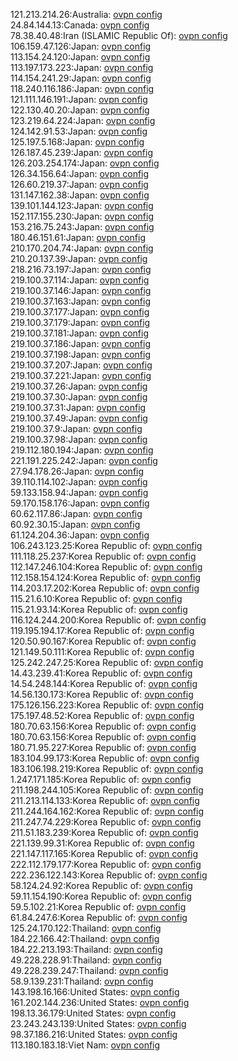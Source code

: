 121.213.214.26:Australia: [ovpn config](vpn/121_213_214_26.ovpn)  
24.84.144.13:Canada: [ovpn config](vpn/24_84_144_13.ovpn)  
78.38.40.48:Iran (ISLAMIC Republic Of): [ovpn config](vpn/78_38_40_48.ovpn)  
106.159.47.126:Japan: [ovpn config](vpn/106_159_47_126.ovpn)  
113.154.24.120:Japan: [ovpn config](vpn/113_154_24_120.ovpn)  
113.197.173.223:Japan: [ovpn config](vpn/113_197_173_223.ovpn)  
114.154.241.29:Japan: [ovpn config](vpn/114_154_241_29.ovpn)  
118.240.116.186:Japan: [ovpn config](vpn/118_240_116_186.ovpn)  
121.111.146.191:Japan: [ovpn config](vpn/121_111_146_191.ovpn)  
122.130.40.20:Japan: [ovpn config](vpn/122_130_40_20.ovpn)  
123.219.64.224:Japan: [ovpn config](vpn/123_219_64_224.ovpn)  
124.142.91.53:Japan: [ovpn config](vpn/124_142_91_53.ovpn)  
125.197.5.168:Japan: [ovpn config](vpn/125_197_5_168.ovpn)  
126.187.45.239:Japan: [ovpn config](vpn/126_187_45_239.ovpn)  
126.203.254.174:Japan: [ovpn config](vpn/126_203_254_174.ovpn)  
126.34.156.64:Japan: [ovpn config](vpn/126_34_156_64.ovpn)  
126.60.219.37:Japan: [ovpn config](vpn/126_60_219_37.ovpn)  
131.147.162.38:Japan: [ovpn config](vpn/131_147_162_38.ovpn)  
139.101.144.123:Japan: [ovpn config](vpn/139_101_144_123.ovpn)  
152.117.155.230:Japan: [ovpn config](vpn/152_117_155_230.ovpn)  
153.216.75.243:Japan: [ovpn config](vpn/153_216_75_243.ovpn)  
180.46.151.61:Japan: [ovpn config](vpn/180_46_151_61.ovpn)  
210.170.204.74:Japan: [ovpn config](vpn/210_170_204_74.ovpn)  
210.20.137.39:Japan: [ovpn config](vpn/210_20_137_39.ovpn)  
218.216.73.197:Japan: [ovpn config](vpn/218_216_73_197.ovpn)  
219.100.37.114:Japan: [ovpn config](vpn/219_100_37_114.ovpn)  
219.100.37.146:Japan: [ovpn config](vpn/219_100_37_146.ovpn)  
219.100.37.163:Japan: [ovpn config](vpn/219_100_37_163.ovpn)  
219.100.37.177:Japan: [ovpn config](vpn/219_100_37_177.ovpn)  
219.100.37.179:Japan: [ovpn config](vpn/219_100_37_179.ovpn)  
219.100.37.181:Japan: [ovpn config](vpn/219_100_37_181.ovpn)  
219.100.37.186:Japan: [ovpn config](vpn/219_100_37_186.ovpn)  
219.100.37.198:Japan: [ovpn config](vpn/219_100_37_198.ovpn)  
219.100.37.207:Japan: [ovpn config](vpn/219_100_37_207.ovpn)  
219.100.37.221:Japan: [ovpn config](vpn/219_100_37_221.ovpn)  
219.100.37.26:Japan: [ovpn config](vpn/219_100_37_26.ovpn)  
219.100.37.30:Japan: [ovpn config](vpn/219_100_37_30.ovpn)  
219.100.37.31:Japan: [ovpn config](vpn/219_100_37_31.ovpn)  
219.100.37.49:Japan: [ovpn config](vpn/219_100_37_49.ovpn)  
219.100.37.9:Japan: [ovpn config](vpn/219_100_37_9.ovpn)  
219.100.37.98:Japan: [ovpn config](vpn/219_100_37_98.ovpn)  
219.112.180.194:Japan: [ovpn config](vpn/219_112_180_194.ovpn)  
221.191.225.242:Japan: [ovpn config](vpn/221_191_225_242.ovpn)  
27.94.178.26:Japan: [ovpn config](vpn/27_94_178_26.ovpn)  
39.110.114.102:Japan: [ovpn config](vpn/39_110_114_102.ovpn)  
59.133.158.94:Japan: [ovpn config](vpn/59_133_158_94.ovpn)  
59.170.158.176:Japan: [ovpn config](vpn/59_170_158_176.ovpn)  
60.62.117.86:Japan: [ovpn config](vpn/60_62_117_86.ovpn)  
60.92.30.15:Japan: [ovpn config](vpn/60_92_30_15.ovpn)  
61.124.204.36:Japan: [ovpn config](vpn/61_124_204_36.ovpn)  
106.243.123.25:Korea Republic of: [ovpn config](vpn/106_243_123_25.ovpn)  
111.118.25.237:Korea Republic of: [ovpn config](vpn/111_118_25_237.ovpn)  
112.147.246.104:Korea Republic of: [ovpn config](vpn/112_147_246_104.ovpn)  
112.158.154.124:Korea Republic of: [ovpn config](vpn/112_158_154_124.ovpn)  
114.203.17.202:Korea Republic of: [ovpn config](vpn/114_203_17_202.ovpn)  
115.21.6.10:Korea Republic of: [ovpn config](vpn/115_21_6_10.ovpn)  
115.21.93.14:Korea Republic of: [ovpn config](vpn/115_21_93_14.ovpn)  
116.124.244.200:Korea Republic of: [ovpn config](vpn/116_124_244_200.ovpn)  
119.195.194.17:Korea Republic of: [ovpn config](vpn/119_195_194_17.ovpn)  
120.50.90.167:Korea Republic of: [ovpn config](vpn/120_50_90_167.ovpn)  
121.149.50.111:Korea Republic of: [ovpn config](vpn/121_149_50_111.ovpn)  
125.242.247.25:Korea Republic of: [ovpn config](vpn/125_242_247_25.ovpn)  
14.43.239.41:Korea Republic of: [ovpn config](vpn/14_43_239_41.ovpn)  
14.54.248.144:Korea Republic of: [ovpn config](vpn/14_54_248_144.ovpn)  
14.56.130.173:Korea Republic of: [ovpn config](vpn/14_56_130_173.ovpn)  
175.126.156.223:Korea Republic of: [ovpn config](vpn/175_126_156_223.ovpn)  
175.197.48.52:Korea Republic of: [ovpn config](vpn/175_197_48_52.ovpn)  
180.70.63.156:Korea Republic of: [ovpn config](vpn/180_70_63_156.ovpn)  
180.70.63.156:Korea Republic of: [ovpn config](vpn/180_70_63_156.ovpn)  
180.71.95.227:Korea Republic of: [ovpn config](vpn/180_71_95_227.ovpn)  
183.104.99.173:Korea Republic of: [ovpn config](vpn/183_104_99_173.ovpn)  
183.106.198.219:Korea Republic of: [ovpn config](vpn/183_106_198_219.ovpn)  
1.247.171.185:Korea Republic of: [ovpn config](vpn/1_247_171_185.ovpn)  
211.198.244.105:Korea Republic of: [ovpn config](vpn/211_198_244_105.ovpn)  
211.213.114.133:Korea Republic of: [ovpn config](vpn/211_213_114_133.ovpn)  
211.244.164.162:Korea Republic of: [ovpn config](vpn/211_244_164_162.ovpn)  
211.247.74.229:Korea Republic of: [ovpn config](vpn/211_247_74_229.ovpn)  
211.51.183.239:Korea Republic of: [ovpn config](vpn/211_51_183_239.ovpn)  
221.139.99.31:Korea Republic of: [ovpn config](vpn/221_139_99_31.ovpn)  
221.147.117.165:Korea Republic of: [ovpn config](vpn/221_147_117_165.ovpn)  
222.112.179.177:Korea Republic of: [ovpn config](vpn/222_112_179_177.ovpn)  
222.236.122.143:Korea Republic of: [ovpn config](vpn/222_236_122_143.ovpn)  
58.124.24.92:Korea Republic of: [ovpn config](vpn/58_124_24_92.ovpn)  
59.11.154.190:Korea Republic of: [ovpn config](vpn/59_11_154_190.ovpn)  
59.5.102.21:Korea Republic of: [ovpn config](vpn/59_5_102_21.ovpn)  
61.84.247.6:Korea Republic of: [ovpn config](vpn/61_84_247_6.ovpn)  
125.24.170.122:Thailand: [ovpn config](vpn/125_24_170_122.ovpn)  
184.22.166.42:Thailand: [ovpn config](vpn/184_22_166_42.ovpn)  
184.22.213.193:Thailand: [ovpn config](vpn/184_22_213_193.ovpn)  
49.228.228.91:Thailand: [ovpn config](vpn/49_228_228_91.ovpn)  
49.228.239.247:Thailand: [ovpn config](vpn/49_228_239_247.ovpn)  
58.9.139.231:Thailand: [ovpn config](vpn/58_9_139_231.ovpn)  
143.198.16.166:United States: [ovpn config](vpn/143_198_16_166.ovpn)  
161.202.144.236:United States: [ovpn config](vpn/161_202_144_236.ovpn)  
198.13.36.179:United States: [ovpn config](vpn/198_13_36_179.ovpn)  
23.243.243.139:United States: [ovpn config](vpn/23_243_243_139.ovpn)  
98.37.186.216:United States: [ovpn config](vpn/98_37_186_216.ovpn)  
113.180.183.18:Viet Nam: [ovpn config](vpn/113_180_183_18.ovpn)  
